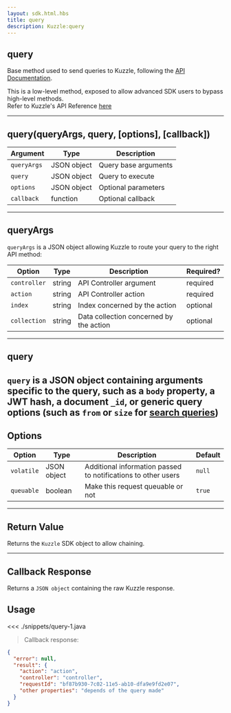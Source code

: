 ```yaml
---
layout: sdk.html.hbs
title: query
description: Kuzzle:query
---
```


## query

Base method used to send queries to Kuzzle, following the [API Documentation](/core/1/api).

<div class="alert alert-warning">
This is a low-level method, exposed to allow advanced SDK users to bypass high-level methods.<br/>
Refer to Kuzzle's API Reference <a href="/core/1/api">here</a>
</div>

---

## query(queryArgs, query, [options], [callback])

| Argument    | Type        | Description          |
| ----------- | ----------- | -------------------- |
| `queryArgs` | JSON object | Query base arguments |
| `query`     | JSON object | Query to execute     |
| `options`   | JSON object | Optional parameters  |
| `callback`  | function    | Optional callback    |

---

## queryArgs

`queryArgs` is a JSON object allowing Kuzzle to route your query to the right API method:

| Option       | Type   | Description                             | Required? |
| ------------ | ------ | --------------------------------------- | --------- |
| `controller` | string | API Controller argument                 | required  |
| `action`     | string | API Controller action                   | required  |
| `index`      | string | Index concerned by the action           | optional  |
| `collection` | string | Data collection concerned by the action | optional  |

---

## query

## `query` is a JSON object containing arguments specific to the query, such as a `body` property, a JWT hash, a document `_id`, or generic query options (such as `from` or `size` for [search queries](/core/1/api/api-reference/controller-document/search/))

## Options

| Option     | Type        | Description                                                   | Default |
| ---------- | ----------- | ------------------------------------------------------------- | ------- |
| `volatile` | JSON object | Additional information passed to notifications to other users | `null`  |
| `queuable` | boolean     | Make this request queuable or not                             | `true`  |

---

## Return Value

Returns the `Kuzzle` SDK object to allow chaining.

---

## Callback Response

Returns a `JSON object` containing the raw Kuzzle response.

## Usage

<<< ./snippets/query-1.java

> Callback response:

```json
{
  "error": null,
  "result": {
    "action": "action",
    "controller": "controller",
    "requestId": "bf87b930-7c02-11e5-ab10-dfa9e9fd2e07",
    "other properties": "depends of the query made"
  }
}
```
